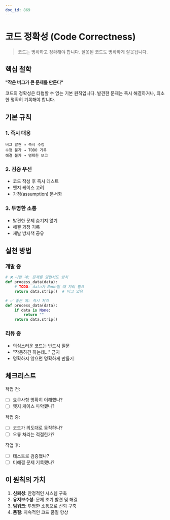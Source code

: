 ```yaml
---
doc_id: 869
---
```


# 코드 정확성 (Code Correctness)

> 코드는 명확하고 정확해야 합니다. 잘못된 코드도 명확하게 잘못됩니다.

## 핵심 철학

**"작은 버그가 큰 문제를 만든다"**

코드의 정확성은 타협할 수 없는 기본 원칙입니다.
발견한 문제는 즉시 해결하거나, 최소한 명확히 기록해야 합니다.

## 기본 규칙

### 1. 즉시 대응
```
버그 발견 → 즉시 수정
수정 불가 → TODO 기록
해결 불가 → 명확한 보고
```

### 2. 검증 우선
- 코드 작성 후 즉시 테스트
- 엣지 케이스 고려
- 가정(assumption) 문서화

### 3. 투명한 소통
- 발견한 문제 숨기지 않기
- 해결 과정 기록
- 재발 방지책 공유

## 실천 방법

### 개발 중
```python
# ❌ 나쁜 예: 문제를 알면서도 방치
def process_data(data):
    # TODO: data가 None일 때 처리 필요
    return data.strip()  # 버그 있음

# ✅ 좋은 예: 즉시 처리
def process_data(data):
    if data is None:
        return ""
    return data.strip()
```

### 리뷰 중
- 의심스러운 코드는 반드시 질문
- "작동하긴 하는데..." 금지
- 명확하지 않으면 명확하게 만들기

## 체크리스트

작업 전:
- [ ] 요구사항 명확히 이해했나?
- [ ] 엣지 케이스 파악했나?

작업 중:
- [ ] 코드가 의도대로 동작하나?
- [ ] 오류 처리는 적절한가?

작업 후:
- [ ] 테스트로 검증했나?
- [ ] 미해결 문제 기록했나?

## 이 원칙의 가치

1. **신뢰성**: 안정적인 시스템 구축
2. **유지보수성**: 문제 조기 발견 및 해결
3. **팀워크**: 투명한 소통으로 신뢰 구축
4. **품질**: 지속적인 코드 품질 향상